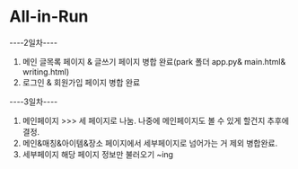 # All-in-Run
----2일차----
1) 메인 글목록 페이지 & 글쓰기 페이지 병합 완료(park 폴더 app.py& main.html& writing.html)
2) 로그인 & 회원가입 페이지 병합 완료

----3일차----
1) 메인페이지 >>> 세 페이지로 나눔. 나중에 메인페이지도 볼 수 있게 할건지 추후에 결정.
2) 메인&매칭&아이템&장소 페이지에서 세부페이지로 넘어가는 거 제외 병합완료.
3) 세부페이지 해당 페이지 정보만 불러오기 ~ing